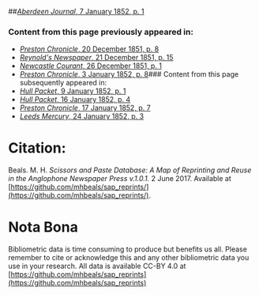 ##[*Aberdeen Journal*, 7 January 1852, p. 1](https://mhbeals.github.io/sap_html/Aberdeen-Journal/Aberdeen-Journal-7-January-1852-p-1)

### Content from this page previously appeared in:
+ [*Preston Chronicle*, 20 December 1851, p. 8](https://mhbeals.github.io/sap_html/Preston-Chronicle/Preston-Chronicle-20-December-1851-p-8)
+ [*Reynold's Newspaper*, 21 December 1851, p. 15](https://mhbeals.github.io/sap_html/Reynold's-Newspaper/Reynold's-Newspaper-21-December-1851-p-15)
+ [*Newcastle Courant*, 26 December 1851, p. 1](https://mhbeals.github.io/sap_html/Newcastle-Courant/Newcastle-Courant-26-December-1851-p-1)
+ [*Preston Chronicle*, 3 January 1852, p. 8](https://mhbeals.github.io/sap_html/Preston-Chronicle/Preston-Chronicle-3-January-1852-p-8)### Content from this page subsequently appeared in:
+ [*Hull Packet*, 9 January 1852, p. 1](https://mhbeals.github.io/sap_html/Hull-Packet/Hull-Packet-9-January-1852-p-1)
+ [*Hull Packet*, 16 January 1852, p. 4](https://mhbeals.github.io/sap_html/Hull-Packet/Hull-Packet-16-January-1852-p-4)
+ [*Preston Chronicle*, 17 January 1852, p. 7](https://mhbeals.github.io/sap_html/Preston-Chronicle/Preston-Chronicle-17-January-1852-p-7)
+ [*Leeds Mercury*, 24 January 1852, p. 3](https://mhbeals.github.io/sap_html/Leeds-Mercury/Leeds-Mercury-24-January-1852-p-3)
                    
# Citation: 

Beals. M. H. *Scissors and Paste Database: A Map of Reprinting and Reuse in the Anglophone Newspaper Press v.1.0.1.* 2 June 2017. Available at [https://github.com/mhbeals/sap_reprints/](https://github.com/mhbeals/sap_reprints/). 
                    
# Nota Bona

Bibliometric data is time consuming to produce but benefits us all. Please remember to cite or acknowledge this and any other bibliometric data you use in your research. All data is available CC-BY 4.0 at [https://github.com/mhbeals/sap_reprints](https://github.com/mhbeals/sap_reprints)
